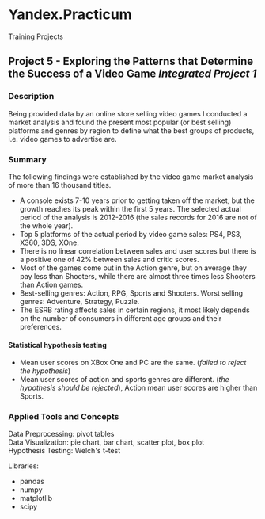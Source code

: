 # Yandex.Practicum
Training Projects

## Project 5 - Exploring the Patterns that Determine the Success of a Video Game *Integrated Project 1*


### Description
Being provided data by an online store selling video games I conducted a market analysis and found the present most popular (or best selling) platforms and genres by region to define what the best groups of products, i.e. video games to advertise are.

### Summary
The following findings were established by the video game market analysis of more than 16 thousand titles.
- A console exists 7-10 years prior to getting taken off the market, but the growth reaches its peak within the first 5 years. The selected actual period of the analysis is 2012-2016 (the sales records for 2016 are not of the whole year).
- Top 5 platforms of the actual period by video game sales: PS4, PS3, X360, 3DS, XOne. 
- There is no linear correlation between sales and user scores but there is a positive one of 42% between sales and critic scores.
- Most of the games come out in the Action genre, but on average they pay less than Shooters, while there are almost three times less Shooters than Action games.
- Best-selling genres: Action, RPG, Sports and Shooters. Worst selling genres: Adventure, Strategy, Puzzle.
- The ESRB rating affects sales in certain regions, it most likely depends on the number of consumers in different age groups and their preferences.
#### Statistical hypothesis testing
- Mean user scores on XBox One and PC are the same. (*failed to reject the hypothesis*)
- Mean user scores of action and sports genres are different. (*the hypothesis should be rejected*), Action mean user scores are higher than Sports.


### Applied Tools and Concepts
Data Preprocessing: pivot tables \
Data Visualization: pie chart, bar chart, scatter plot, box plot \
Hypothesis Testing: Welch's t-test 

Libraries: 
- pandas
- numpy
- matplotlib
- scipy
